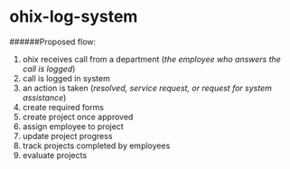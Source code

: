 # ohix-log-system
######Proposed flow:
1. ohix receives call from a department (*the employee who answers the call is logged*)
2. call is logged in system 
3. an action is taken (*resolved, service request, or request for system assistance*)
4. create required forms
5. create project once approved
6. assign employee to project
7. update project progress
8. track projects completed by employees
9. evaluate projects
